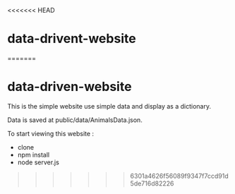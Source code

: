 <<<<<<< HEAD
# data-drivent-website
=======
# data-driven-website

This is the simple website use simple data and display as a dictionary. 

Data is saved at public/data/AnimalsData.json. 

To start viewing this website :
  + clone 
  + npm install
  + node server.js
>>>>>>> 6301a4626f56089f9347f7ccd91d5de716d82226
